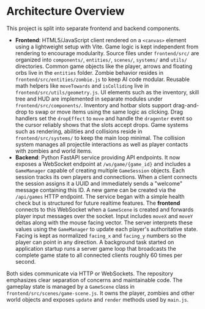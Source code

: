 # Architecture Overview

This project is split into separate frontend and backend components.

- **Frontend**: HTML5/JavaScript client rendered on a `<canvas>` element using a lightweight setup with Vite. Game logic is kept independent from rendering to encourage modularity. Source files under `frontend/src/` are organized into `components/`, `entities/`, `scenes/`, `systems/` and `utils/` directories. Common game objects like the player, arrows and floating orbs live in the `entities` folder.
  Zombie behavior resides in `frontend/src/entities/zombie.js` to keep AI code modular.
  Reusable math helpers like `moveTowards` and `isColliding` live in `frontend/src/utils/geometry.js`.
  UI elements such as the inventory, skill tree and HUD are implemented in separate modules under `frontend/src/components/`.
  Inventory and hotbar slots support drag-and-drop to swap or move items using the
  same logic as clicking. Drag handlers set the `dropEffect` to `move` and
  handle the `dragenter` event so the cursor reliably shows that the slots
  accept drops.
  Game systems such as rendering, abilities and collisions reside in `frontend/src/systems/` to keep the main loop minimal. The collision system manages all projectile interactions as well as player contacts with zombies and world items.
- **Backend**: Python FastAPI service providing API endpoints. It now exposes a
  WebSocket endpoint at `/ws/game/{game_id}` and includes a `GameManager`
  capable of creating multiple `GameSession` objects. Each session tracks its
  own players and connections. When a client connects the session assigns it a
  UUID and immediately sends a "welcome" message containing this ID. A new game
  can be created via the `/api/games` HTTP endpoint. The service began with a
  simple health check but is structured for future realtime features. The
  **frontend** connects to this WebSocket when a `GameScene` is created and
  forwards player input messages over the socket. Input includes `moveX` and
  `moveY` deltas along with the mouse facing vector. The server interprets these
  values using the `GameManager` to update each player's authoritative state.
  Facing is kept as normalized `facing_x` and `facing_y` numbers so the player
  can point in any direction.
  A background task started on application startup runs a server game loop that
  broadcasts the complete game state to all connected clients roughly 60 times
  per second.

Both sides communicate via HTTP or WebSockets. The repository emphasizes clear separation of concerns and maintainable code.
The gameplay state is managed by a `GameScene` class in `frontend/src/scenes/game-scene.js`. It owns the player, zombies and other world objects and exposes `update` and `render` methods used by `main.js`.
